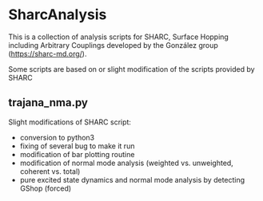 # SharcAnalysis

This is a collection of analysis scripts for SHARC, Surface Hopping including Arbitrary Couplings developed by the González group (https://sharc-md.org/).

Some scripts are based on or slight modification of the scripts provided by SHARC

## trajana_nma.py
Slight modifications of SHARC script:

- conversion to python3
- fixing of several bug to make it run
- modification of bar plotting routine
- modification of normal mode analysis (weighted vs. unweighted, coherent vs. total)
- pure excited state dynamics and normal mode analysis by detecting GShop (forced)
